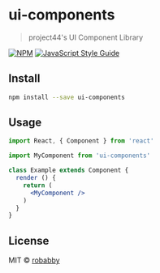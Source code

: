 # ui-components

> project44&#x27;s UI Component Library

[![NPM](https://img.shields.io/npm/v/ui-components.svg)](https://www.npmjs.com/package/ui-components) [![JavaScript Style Guide](https://img.shields.io/badge/code_style-standard-brightgreen.svg)](https://standardjs.com)

## Install

```bash
npm install --save ui-components
```

## Usage

```jsx
import React, { Component } from 'react'

import MyComponent from 'ui-components'

class Example extends Component {
  render () {
    return (
      <MyComponent />
    )
  }
}
```

## License

MIT © [robabby](https://github.com/robabby)
